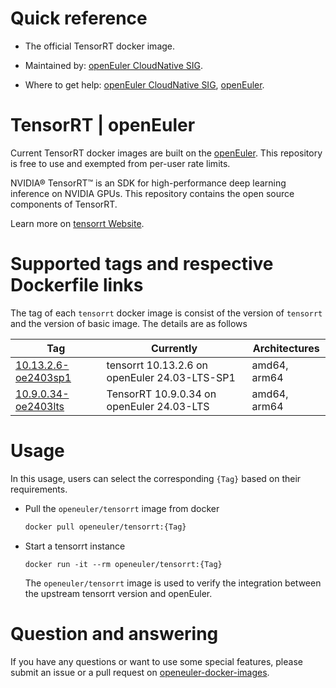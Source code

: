 # Quick reference

- The official TensorRT docker image.

- Maintained by: [openEuler CloudNative SIG](https://gitee.com/openeuler/cloudnative).

- Where to get help: [openEuler CloudNative SIG](https://gitee.com/openeuler/cloudnative), [openEuler](https://gitee.com/openeuler/community).

# TensorRT | openEuler
Current TensorRT docker images are built on the [openEuler](https://repo.openeuler.org/). This repository is free to use and exempted from per-user rate limits.

NVIDIA® TensorRT™ is an SDK for high-performance deep learning inference on NVIDIA GPUs. This repository contains the open source components of TensorRT.

Learn more on [tensorrt Website](https://developer.nvidia.com/tensorrt)⁠.

# Supported tags and respective Dockerfile links
The tag of each `tensorrt` docker image is consist of the version of `tensorrt` and the version of basic image. The details are as follows

| Tag                                                                                                                                | Currently                                 | Architectures |
|------------------------------------------------------------------------------------------------------------------------------------|-------------------------------------------|---------------|
|[10.13.2.6-oe2403sp1](https://gitee.com/openeuler/openeuler-docker-images/blob/master/HPC/tensorrt/10.13.2.6/24.03-lts-sp1/Dockerfile) | tensorrt 10.13.2.6 on openEuler 24.03-LTS-SP1 | amd64, arm64 |
| [10.9.0.34-oe2403lts](https://gitee.com/openeuler/openeuler-docker-images/blob/master/HPC/tensorrt/10.9.0.34/24.03-lts/Dockerfile) | TensorRT 10.9.0.34 on openEuler 24.03-LTS | amd64, arm64  |

# Usage
In this usage, users can select the corresponding `{Tag}` based on their requirements.

- Pull the `openeuler/tensorrt` image from docker

	```bash
	docker pull openeuler/tensorrt:{Tag}
	```

- Start a tensorrt instance

    ```
    docker run -it --rm openeuler/tensorrt:{Tag}
    ```
    The `openeuler/tensorrt` image is used to verify the integration between the upstream tensorrt version and openEuler.
        
# Question and answering
If you have any questions or want to use some special features, please submit an issue or a pull request on [openeuler-docker-images](https://gitee.com/openeuler/openeuler-docker-images).